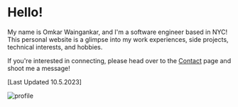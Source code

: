 # Hello!

My name is Omkar Waingankar, and I'm a software engineer based in NYC! This personal website is a glimpse into my work experiences, side projects, technical interests, and hobbies.

If you're interested in connecting, please head over to the [Contact](/contact) page and shoot me a message!

[Last Updated 10.5.2023]

![profile](./profile.jpg)